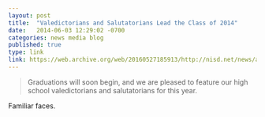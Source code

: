 ```yaml
---
layout: post
title:  "Valedictorians and Salutatorians Lead the Class of 2014"
date:   2014-06-03 12:29:02 -0700
categories: news media blog
published: true
type: link
link: https://web.archive.org/web/20160527185913/http://nisd.net/news/articles/53888
---
```


>Graduations will soon begin, and we are pleased to feature our high school valedictorians and salutatorians for this year.


Familiar faces.
